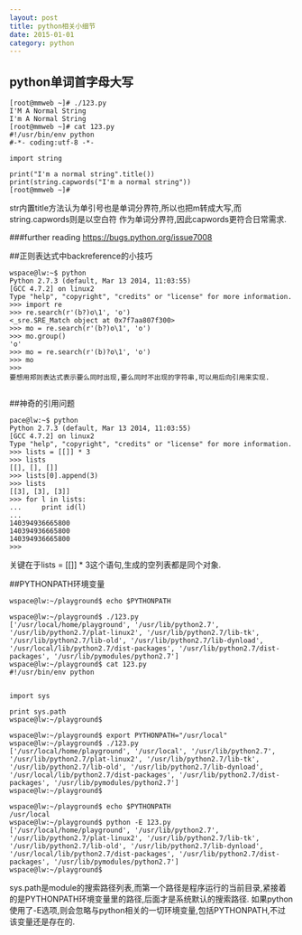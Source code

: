 ```yaml
---
layout: post
title: python相关小细节
date: 2015-01-01
category: python
---
```


## python单词首字母大写
~~~
[root@mmweb ~]# ./123.py 
I'M A Normal String
I'm A Normal String
[root@mmweb ~]# cat 123.py 
#!/usr/bin/env python
#-*- coding:utf-8 -*-

import string

print("I'm a normal string".title())
print(string.capwords("I'm a normal string"))
[root@mmweb ~]#
~~~
str内置title方法认为单引号也是单词分界符,所以也把m转成大写,而string.capwords则是以空白符
作为单词分界符,因此capwords更符合日常需求.

###further reading
https://bugs.python.org/issue7008

##正则表达式中backreference的小技巧
~~~
wspace@lw:~$ python
Python 2.7.3 (default, Mar 13 2014, 11:03:55) 
[GCC 4.7.2] on linux2
Type "help", "copyright", "credits" or "license" for more information.
>>> import re
>>> re.search(r'(b?)o\1', 'o')
<_sre.SRE_Match object at 0x7f7aa807f300>
>>> mo = re.search(r'(b?)o\1', 'o')
>>> mo.group()
'o'
>>> mo = re.search(r'(b)?o\1', 'o')
>>> mo
>>>
要想用郑则表达式表示要么同时出现,要么同时不出现的字符串,可以用后向引用来实现.


~~~

##神奇的引用问题
~~~
pace@lw:~$ python
Python 2.7.3 (default, Mar 13 2014, 11:03:55) 
[GCC 4.7.2] on linux2
Type "help", "copyright", "credits" or "license" for more information.
>>> lists = [[]] * 3
>>> lists
[[], [], []]
>>> lists[0].append(3)
>>> lists
[[3], [3], [3]]
>>> for l in lists:
...     print id(l)
... 
140394936665800
140394936665800
140394936665800
>>>
~~~
关键在于lists = [[]] * 3这个语句,生成的空列表都是同个对象.


##PYTHONPATH环境变量
~~~
wspace@lw:~/playground$ echo $PYTHONPATH

wspace@lw:~/playground$ ./123.py 
['/usr/local/home/playground', '/usr/lib/python2.7', '/usr/lib/python2.7/plat-linux2', '/usr/lib/python2.7/lib-tk', '/usr/lib/python2.7/lib-old', '/usr/lib/python2.7/lib-dynload', '/usr/local/lib/python2.7/dist-packages', '/usr/lib/python2.7/dist-packages', '/usr/lib/pymodules/python2.7']
wspace@lw:~/playground$ cat 123.py 
#!/usr/bin/env python


import sys

print sys.path
wspace@lw:~/playground$

wspace@lw:~/playground$ export PYTHONPATH="/usr/local"
wspace@lw:~/playground$ ./123.py 
['/usr/local/home/playground', '/usr/local', '/usr/lib/python2.7', '/usr/lib/python2.7/plat-linux2', '/usr/lib/python2.7/lib-tk', '/usr/lib/python2.7/lib-old', '/usr/lib/python2.7/lib-dynload', '/usr/local/lib/python2.7/dist-packages', '/usr/lib/python2.7/dist-packages', '/usr/lib/pymodules/python2.7']
wspace@lw:~/playground$

wspace@lw:~/playground$ echo $PYTHONPATH
/usr/local
wspace@lw:~/playground$ python -E 123.py 
['/usr/local/home/playground', '/usr/lib/python2.7', '/usr/lib/python2.7/plat-linux2', '/usr/lib/python2.7/lib-tk', '/usr/lib/python2.7/lib-old', '/usr/lib/python2.7/lib-dynload', '/usr/local/lib/python2.7/dist-packages', '/usr/lib/python2.7/dist-packages', '/usr/lib/pymodules/python2.7']
wspace@lw:~/playground$
~~~
sys.path是module的搜索路径列表,而第一个路径是程序运行的当前目录,紧接着的是PYTHONPATH环境变量里的路径,后面才是系统默认的搜索路径.
如果python使用了-E选项,则会忽略与python相关的一切环境变量,包括PYTHONPATH,不过该变量还是存在的.

